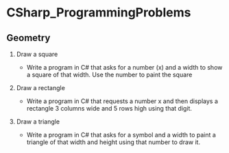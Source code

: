 # CSharp_ProgrammingProblems

## Geometry

1. Draw a square
    - Write a program in C# that asks for a number (x) and a width to show a square of that width. Use the number to paint the square

2. Draw a rectangle

    - Write a program in C# that requests a number x and then displays a rectangle 3 columns wide and 5 rows high using that digit.

3. Draw a triangle

    - Write a program in C# that asks for a symbol and a width to paint a triangle of that width and height using that number to draw it.
